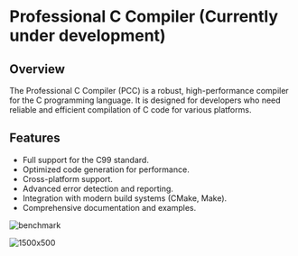 # Professional C Compiler (Currently under development)

## Overview
The Professional C Compiler (PCC) is a robust, high-performance compiler for the C programming language. It is designed for developers who need reliable and efficient compilation of C code for various platforms.

## Features
- Full support for the C99 standard.
- Optimized code generation for performance.
- Cross-platform support.
- Advanced error detection and reporting.
- Integration with modern build systems (CMake, Make).
- Comprehensive documentation and examples.

![benchmark](https://github.com/knegrows/compiler/assets/172212981/c7028224-fb22-4ead-adc0-580ee22cd592)

![1500x500](https://github.com/knegrows/compiler/assets/172212981/0f953515-cc2a-48c2-9b05-86a17436f72b)
